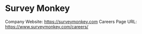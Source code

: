 # Survey Monkey

Company Website: https://surveymonkey.com
Careers Page URL: https://www.surveymonkey.com/careers/